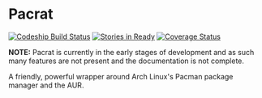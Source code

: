 Pacrat
======
[![Codeship Build Status](https://codeship.com/projects/a0527c50-8396-0132-d802-62fac3ebc621/status?branch=develop)](https://codeship.com/projects/58159)
[![Stories in Ready](https://badge.waffle.io/1nsanity/pacrat.png?label=ready&title=Ready)](http://waffle.io/1nsanity/pacrat)
[![Coverage Status](https://coveralls.io/repos/1nsanity/pacrat/badge.svg)](https://coveralls.io/r/1nsanity/pacrat)

**NOTE:** Pacrat is currently in the early stages of development and as such many
features are not present and the documentation is not complete.

A friendly, powerful wrapper around Arch Linux's Pacman package manager and the
AUR.
